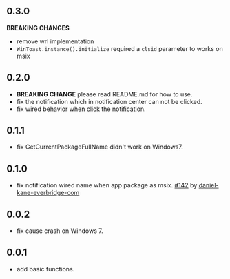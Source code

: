 ## 0.3.0

**BREAKING CHANGES**

* remove wrl implementation
* `WinToast.instance().initialize` required a `clsid` parameter to works on msix

## 0.2.0

* **BREAKING CHANGE** please read README.md for how to use.
* fix the notification which in notification center can not be clicked.
* fix wired behavior when click the notification.

## 0.1.1

* fix GetCurrentPackageFullName didn't work on Windows7.

## 0.1.0

* fix notification wired name when app package as
  msix. [#142](https://github.com/MixinNetwork/flutter-plugins/issues/142)
  by [daniel-kane-everbridge-com](https://github.com/daniel-kane-everbridge-com)

## 0.0.2

* fix cause crash on Windows 7.

## 0.0.1

* add basic functions.
